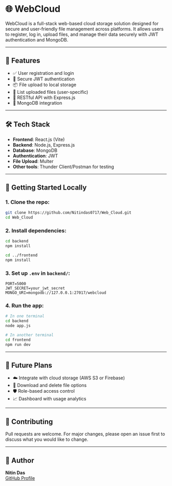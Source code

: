 # 🌐 WebCloud

WebCloud is a full-stack web-based cloud storage solution designed for secure and user-friendly file management across platforms. It allows users to register, log in, upload files, and manage their data securely with JWT authentication and MongoDB.

---

## 🚀 Features

- ✅ User registration and login  
- 🔐 Secure JWT authentication  
- 📦 File upload to local storage  
- 📂 List uploaded files (user-specific)  
- 🧾 RESTful API with Express.js  
- 🌱 MongoDB integration  

---

## 🛠️ Tech Stack

- **Frontend**: React.js (Vite)  
- **Backend**: Node.js, Express.js  
- **Database**: MongoDB  
- **Authentication**: JWT  
- **File Upload**: Multer  
- **Other tools**: Thunder Client/Postman for testing  

---

## 🧪 Getting Started Locally

### 1. Clone the repo:
```bash
git clone https://github.com/Nitindas0717/Web_Cloud.git
cd Web_Cloud
```

### 2. Install dependencies:
```bash
cd backend
npm install

cd ../frontend
npm install
```

### 3. Set up `.env` in `backend/`:
```env
PORT=5000
JWT_SECRET=your_jwt_secret
MONGO_URI=mongodb://127.0.0.1:27017/webcloud
```

### 4. Run the app:
```bash
# In one terminal
cd backend
node app.js

# In another terminal
cd frontend
npm run dev
```

---

## 🧠 Future Plans

- ☁️ Integrate with cloud storage (AWS S3 or Firebase)  
- 🧾 Download and delete file options  
- 🛡️ Role-based access control  
- 📈 Dashboard with usage analytics  

---

## 🙌 Contributing

Pull requests are welcome. For major changes, please open an issue first to discuss what you would like to change.

---

## 👤 Author

**Nitin Das**  
[GitHub Profile](https://github.com/Nitindas0717)
```